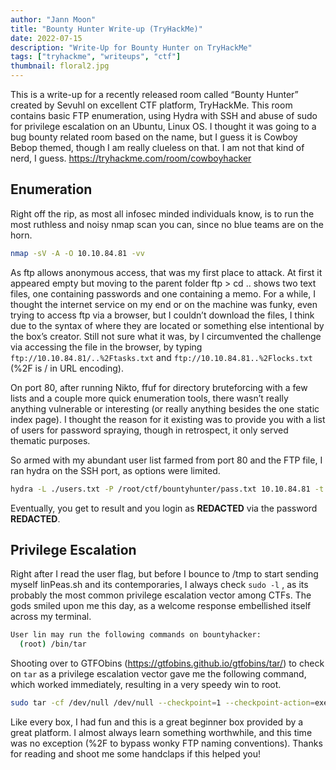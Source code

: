 ```yaml
---
author: "Jann Moon"
title: "Bounty Hunter Write-up (TryHackMe)"
date: 2022-07-15
description: "Write-Up for Bounty Hunter on TryHackMe"
tags: ["tryhackme", "writeups", "ctf"]
thumbnail: floral2.jpg
---
```


This is a write-up for a recently released room called “Bounty Hunter” created by Sevuhl on excellent CTF platform, TryHackMe. This room contains basic FTP enumeration, using Hydra with SSH and abuse of sudo for privilege escalation on an Ubuntu, Linux OS. I thought it was going to a bug bounty related room based on the name, but I guess it is Cowboy Bebop themed, though I am really clueless on that. I am not that kind of nerd, I guess.
https://tryhackme.com/room/cowboyhacker

## Enumeration
Right off the rip, as most all infosec minded individuals know, is to run the most ruthless and noisy nmap scan you can, since no blue teams are on the horn.

```sh
nmap -sV -A -O 10.10.84.81 -vv
````

As ftp allows anonymous access, that was my first place to attack. At first it appeared empty but moving to the parent folder ftp > cd .. shows two text files, one containing passwords and one containing a memo. For a while, I thought the internet service on my end or on the machine was funky, even trying to access ftp via a browser, but I couldn’t download the files, I think due to the syntax of where they are located or something else intentional by the box’s creator. Still not sure what it was, by I circumvented the challenge via accessing the file in the browser, by typing `ftp://10.10.84.81/..%2Ftasks.txt` and `ftp://10.10.84.81..%2Flocks.txt` (%2F is / in URL encoding).

On port 80, after running Nikto, ffuf for directory bruteforcing with a few lists and a couple more quick enumeration tools, there wasn’t really anything vulnerable or interesting (or really anything besides the one static index page). I thought the reason for it existing was to provide you with a list of users for password spraying, though in retrospect, it only served thematic purposes.

So armed with my abundant user list farmed from port 80 and the FTP file, I ran hydra on the SSH port, as options were limited.

```sh
hydra -L ./users.txt -P /root/ctf/bountyhunter/pass.txt 10.10.84.81 -t 4 ssh
```
Eventually, you get to result and you login as **REDACTED** via the password **REDACTED**.

## Privilege Escalation
Right after I read the user flag, but before I bounce to /tmp to start sending myself linPeas.sh and its contemporaries, I always check `sudo -l` , as its probably the most common privilege escalation vector among CTFs. The gods smiled upon me this day, as a welcome response embellished itself across my terminal.

```sh
User lin may run the following commands on bountyhacker:
  (root) /bin/tar

```

Shooting over to GTFObins (https://gtfobins.github.io/gtfobins/tar/) to check on `tar` as a privilege escalation vector gave me the following command, which worked immediately, resulting in a very speedy win to root.

```sh
sudo tar -cf /dev/null /dev/null --checkpoint=1 --checkpoint-action=exec=/bin/sh
```

Like every box, I had fun and this is a great beginner box provided by a great platform. I almost always learn something worthwhile, and this time was no exception (%2F to bypass wonky FTP naming conventions). Thanks for reading and shoot me some handclaps if this helped you!
